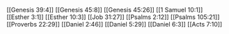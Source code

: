 [[Genesis 39:4]]
[[Genesis 45:8]]
[[Genesis 45:26]]
[[1 Samuel 10:1]]
[[Esther 3:1]]
[[Esther 10:3]]
[[Job 31:27]]
[[Psalms 2:12]]
[[Psalms 105:21]]
[[Proverbs 22:29]]
[[Daniel 2:46]]
[[Daniel 5:29]]
[[Daniel 6:3]]
[[Acts 7:10]]
